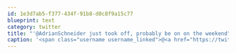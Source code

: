 ```yaml
---
id: 1e3d7ab5-f377-434f-91b8-d0c8f9a15c77
blueprint: text
category: twitter
title: "'@AdrianSchneider just took off, probably be on on the weekend"
caption: '<span class="username username_linked">@<a href="https://twitter.com/AdrianSchneider" title="Adrian Schneider">AdrianSchneider</a></span> just took off, probably be on on the weekend'
---
```


